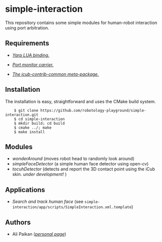 # simple-interaction
This repository contains some simple modules for human-robot interaction using port arbitration.

Requirements
------------
* [*Yarp LUA binding.*](http://www.yarp.it/yarp_swig.html#yarp_swig_lua)

* [*Port monitor carrier.*](http://www.yarp.it/portmonitor.html)

* [*The icub-contrib-common meta-package.*](https://github.com/robotology/icub-contrib-common)


Installation
------------
The installation is easy, straightforward and uses the CMake build system.
```
    $ git clone https://github.com/robotology-playground/simple-interaction.git
    $ cd simple-interaction
    $ mkdir build; cd build
    $ cmake ../; make
    $ make install
```

Modules
-------
* _wonderAround_ (moves robot head to randomly look around) 
* _simpleFaceDetector_ (a simple human face detector using open-cv)
* _tocuhDetector_ (detects and report the 3D contact point using the iCub skin. *under development!* )


Applications
------------
* _Search and track human face_ (see `simple-interaction/app/scripts/SimpleInteraction.xml.template`)


Authors
-------
* Ali Paikan ([*personal page*](http://alipaikan.com))


